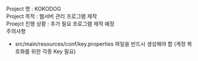 Project 명 : KOKODOG<br/>
Project 목적 : 웹서버 관리 프로그램 제작<br/>
Proejct 진행 상황 : 추가 필요 프로그램 제작 예정<br/>
주의사항
- src/main/resources/conf/key.properties 파일을 반드시 생성해야 함
(계정 복호화를 위한 각종 Key 필요)